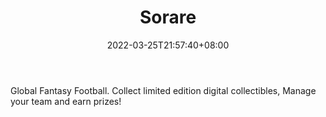 ﻿---
weight: 
title: "Sorare"
description: "Global Fantasy Football. Collect limited edition digital collectibles, Manage your team and earn prizes!"
date: 2022-03-25T21:57:40+08:00
lastmod: 2022-03-25T16:45:40+08:00
draft: false
authors: ["Metabd"]
featuredImage: "127.png"
link: "https://sorare.com/"
tags: ["Sorare","交易所"]
categories: ["navigation"]
navigation: ["交易所"]
lightgallery: true
toc: true
pinned: false
recommend: false
recommend1: false
---
Global Fantasy Football. Collect limited edition digital collectibles, Manage your team and earn prizes!
